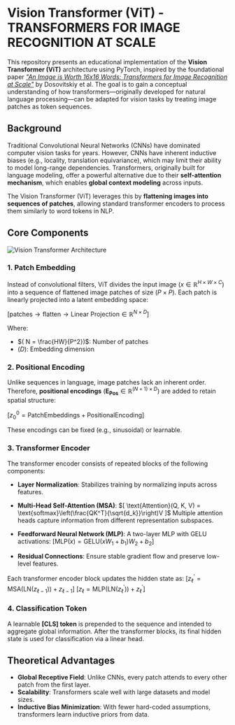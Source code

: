 # Vision Transformer (ViT) - TRANSFORMERS FOR IMAGE RECOGNITION AT SCALE

This repository presents an educational implementation of the **Vision Transformer (ViT)** architecture using PyTorch, inspired by the foundational paper [_"An Image is Worth 16x16 Words: Transformers for Image Recognition at Scale"_](https://arxiv.org/abs/2010.11929) by Dosovitskiy et al. The goal is to gain a conceptual understanding of how transformers—originally developed for natural language processing—can be adapted for vision tasks by treating image patches as token sequences.

## Background

Traditional Convolutional Neural Networks (CNNs) have dominated computer vision tasks for years. However, CNNs have inherent inductive biases (e.g., locality, translation equivariance), which may limit their ability to model long-range dependencies. Transformers, originally built for language modeling, offer a powerful alternative due to their **self-attention mechanism**, which enables **global context modeling** across inputs.

The Vision Transformer (ViT) leverages this by **flattening images into sequences of patches**, allowing standard transformer encoders to process them similarly to word tokens in NLP.

## Core Components

![Vision Transformer Architecture](/src/data/image.png)

### 1. Patch Embedding

Instead of convolutional filters, ViT divides the input image
$( x \in \mathbb{R}^{H \times W \times C})$
into a sequence of flattened image patches of size $( P \times P )$. Each patch is linearly projected into a latent embedding space:

$[
\text{patches} \rightarrow \text{flatten} \rightarrow \text{Linear Projection} \in \mathbb{R}^{N \times D}
]$

Where:

- $( N = \frac{HW}{P^2})$: Number of patches
- $( D )$: Embedding dimension

### 2. Positional Encoding

Unlike sequences in language, image patches lack an inherent order. Therefore, **positional encodings** $( \mathbf{E_{Pos}} \in \mathbb{R}^{(N + 1) \times D} )$ are added to retain spatial structure:

$[
z_0^0 = \text{PatchEmbeddings} + \text{PositionalEncoding}
]$

These encodings can be fixed (e.g., sinusoidal) or learnable.

### 3. Transformer Encoder

The transformer encoder consists of repeated blocks of the following components:

- **Layer Normalization**: Stabilizes training by normalizing inputs across features.
- **Multi-Head Self-Attention (MSA)**:
  $[
  \text{Attention}(Q, K, V) = \text{softmax}\left(\frac{QK^T}{\sqrt{d_k}}\right)V
  ]$
  Multiple attention heads capture information from different representation subspaces.

- **Feedforward Neural Network (MLP)**:
  A two-layer MLP with GELU activations:
  $[
  \text{MLP}(x) = \text{GELU}(xW_1 + b_1)W_2 + b_2
  ]$

- **Residual Connections**: Ensure stable gradient flow and preserve low-level features.

Each transformer encoder block updates the hidden state as:
$[
z_\ell^{'} = \text{MSA}(\text{LN}(z_{\ell - 1})) + z_{\ell - 1}
]$
$[
z_\ell = \text{MLP}(\text{LN}(z_\ell^{'})) + z_\ell^{'}
]$

### 4. Classification Token

A learnable **[CLS] token** is prepended to the sequence and intended to aggregate global information. After the transformer blocks, its final hidden state is used for classification via a linear head.

## Theoretical Advantages

- **Global Receptive Field**: Unlike CNNs, every patch attends to every other patch from the first layer.
- **Scalability**: Transformers scale well with large datasets and model sizes.
- **Inductive Bias Minimization**: With fewer hard-coded assumptions, transformers learn inductive priors from data.
